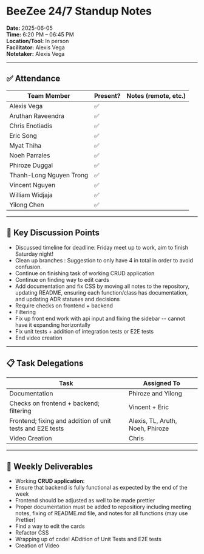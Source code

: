 # BeeZee 24/7 Standup Notes

**Date:** 2025-06-05  
**Time:** 6:20 PM – 06:45 PM  
**Location/Tool:** In person  
**Facilitator:** Alexis Vega  
**Notetaker:** Alexis Vega

---

## ✅ Attendance

| Team Member             | Present? | Notes (remote, etc.) |
| ----------------------- | -------- | -------------------- |
| Alexis Vega             | ✅       |                      |
| Aruthan Raveendra       | ✅       |                      |
| Chris Enotiadis         | ✅       |                      |
| Eric Song               | ✅       |                      |
| Myat Thiha              | ✅       |                      |
| Noeh Parrales           | ✅       |                      |
| Phiroze Duggal          | ✅       |                      |
| Thanh-Long Nguyen Trong | ✅       |                      |
| Vincent Nguyen          | ✅       |                      |
| William Widjaja         | ✅       |                      |
| Yilong Chen             | ✅       |                      |

---

## 📌 Key Discussion Points

- Discussed timeline for deadline: Friday meet up to work, aim to finish Saturday night!
- Clean up branches : Suggestion to only have 4 in total in order to avoid confusion.
- Continue on finishing task of working CRUD application
- Continue on finding way to edit cards
- Add documentation and fix CSS by moving all notes to the repository, updating README,
  ensuring each function/class has documentation, and updating ADR statuses and decisions
- Require checks on frontend + backend
- Filtering
- Fix up front end work with api input and fixing the sidebar -- cannot have it expanding horizontally
- Fix unit tests + addition of integration tests or E2E tests
- End video creation

---

## 📋 Task Delegations

| Task                                                      | Assigned To                      |
| --------------------------------------------------------- | -------------------------------- |
| Documentation                                             | Phiroze and Yilong               |
| Checks on frontend + backend; filtering                   | Vincent + Eric                   |
| Frontend; fixing and addition of unit tests and E2E tests | Alexis, TL, Aruth, Noeh, Phiroze |
| Video Creation                                            | Chris                            |

---

## 🎯 Weekly Deliverables

- Working **CRUD application**:
- Ensure that backend is fully functional as expected by the end of the week
- Frontend should be adjusted as well to be made prettier
- Proper documentation must be added to repositiory including meeting notes, fixing of README.md file, and notes for all functions (may use Prettier)
- Find a way to edit the cards
- Refactor CSS
- Wrapping up of code! ADdition of Unit Tests and E2E tests
- Creation of Video
